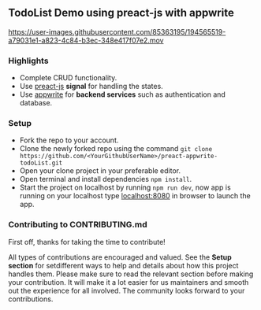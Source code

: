## TodoList Demo using preact-js with appwrite


https://user-images.githubusercontent.com/85363195/194565519-a79031e1-a823-4c84-b3ec-348e417f07e2.mov

### Highlights
- Complete CRUD functionality.
- Use [preact-js]('https://preactjs.com/') **signal** for handling the states.
- Use [appwrite]('https://appwrite.io/') for **backend services** such as authentication and database.

### Setup
- Fork the repo to your account.
- Clone the newly forked repo using the command
``
git clone https://github.com/<YourGithubUserName>/preact-appwrite-todoList.git
``
- Open your clone project in your preferable editor.
- Open terminal and install dependencies ``npm install``.
- Start the project on localhost by running ``npm run dev``, now app is running on your localhost type [localhost:8080]('https://localhost:8080') in browser to launch the app.

### Contributing to CONTRIBUTING.md

First off, thanks for taking the time to contribute! 

All types of contributions are encouraged and valued. See the **Setup section** for setdifferent ways to help and details about how this project handles them. Please make sure to read the relevant section before making your contribution. It will make it a lot easier for us maintainers and smooth out the experience for all involved. The community looks forward to your contributions. 